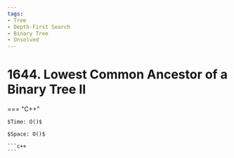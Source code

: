 ```yaml
---
tags:
- Tree
- Depth-First Search
- Binary Tree
- Unsolved
---
```



# 1644. Lowest Common Ancestor of a Binary Tree II

=== "C++"

    $Time: O()$

    $Space: O()$

    ```c++
    ```